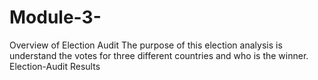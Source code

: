 # Module-3-
Overview of Election Audit 
     The purpose of this election analysis is understand the votes for three different countries and who is the winner. 
Election-Audit Results
